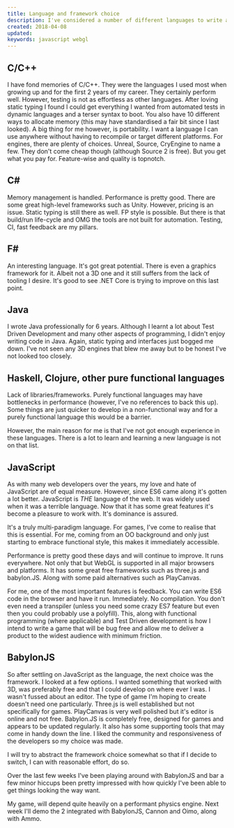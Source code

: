 ```yaml
---
title: Language and framework choice
description: I've considered a number of different languages to write a game in. From C to Elm. Certainly C is the most widely used. Elm probably being the least widely used. Ruby is what I use most these days. So why did I choose JavaScript? Let's take a brief look at languages I considered and why I ruled them out.
created: 2018-04-08
updated:
keywords: javascript webgl
---
```



## C/C++

I have fond memories of C/C++. They were the languages I used most when growing up and for the first 2 years of my career. They certainly perform well. However, testing is not as effortless as other languages. After loving static typing I found I could get everything I wanted from automated tests in dynamic languages and a terser syntax to boot. You also have 10 different ways to allocate memory (this may have standardised a fair bit since I last looked). A big thing for me however, is portability. I want a language I can use anywhere without having to recompile or target different platforms. For engines, there are plenty of choices. Unreal, Source, CryEngine to name a few. They don't come cheap though (although Source 2 is free). But you get what you pay for. Feature-wise and quality is topnotch.

## C\#

Memory management is handled. Performance is pretty good. There are some great high-level frameworks such as Unity. However, pricing is an issue. Static typing is still there as well. FP style is possible. But there is that build/run life-cycle and OMG the tools are not built for automation. Testing, CI, fast feedback are my pillars.

## F\#

An interesting language. It's got great potential. There is even a graphics framework for it. Albeit not a 3D one and it still suffers from the lack of tooling I desire. It's good to see .NET Core is trying to improve on this last point.

## Java

I wrote Java professionally for 6 years. Although I learnt a lot about Test Driven Development and many other aspects of programming, I didn't enjoy writing code in Java. Again, static typing and interfaces just bogged me down. I've not seen any 3D engines that blew me away but to be honest I've not looked too closely.

## Haskell, Clojure, other pure functional languages

Lack of libraries/frameworks. Purely functional languages may have bottlenecks in performance (however, I've no references to back this up). Some things are just quicker to develop in a non-functional way and for a purely functional language this would be a barrier.

However, the main reason for me is that I've not got enough experience in these languages. There is a lot to learn and learning a new language is not on that list.

## JavaScript

As with many web developers over the years, my love and hate of JavaScript are of equal measure. However, since ES6 came along it's gotten a lot better. JavaScript is *THE* language of the web. It was widely used when it was a terrible language. Now that it has some great features it's become a pleasure to work with. It's dominance is assured.

It's a truly multi-paradigm language. For games, I've come to realise that this is essential. For me, coming from an OO background and only just starting to embrace functional style, this makes it immediately accessible.

Performance is pretty good these days and will continue to improve. It runs everywhere. Not only that but WebGL is supported in all major browsers and platforms. It has some great free frameworks such as three.js and babylon.JS. Along with some paid alternatives such as PlayCanvas.

For me, one of the most important features is feedback. You can write ES6 code in the browser and have it run. Immediately. No compilation. You don't even need a transpiler (unless you need some crazy ES7 feature but even then you could probably use a polyfill). This, along with functional programming (where applicable) and Test Driven development is how I intend to write a game that will be bug free and allow me to deliver a product to the widest audience with minimum friction.

## BabylonJS

So after settling on JavaScript as the language, the next choice was the framework. I looked at a few options. I wanted something that worked with 3D, was preferably free and that I could develop on where ever I was. I wasn't fussed about an editor. The type of game I'm hoping to create doesn't need one particularly. Three.js is well established but not specifically for games. PlayCanvas is very well polished but it's editor is online and not free. Babylon.JS is completely free, designed for games and appears to be updated regularly. It also has some supporting tools that may come in handy down the line. I liked the community and responsiveness of the developers so my choice was made.

I will try to abstract the framework choice somewhat so that if I decide to switch, I can with reasonable effort, do so.

Over the last few weeks I've been playing around with BabylonJS and bar a few minor hiccups been pretty impressed with how quickly I've been able to get things looking the way want.

My game, will depend quite heavily on a performant physics engine. Next week I'll demo the 2 integrated with BabylonJS, Cannon and Oimo, along with Ammo.
